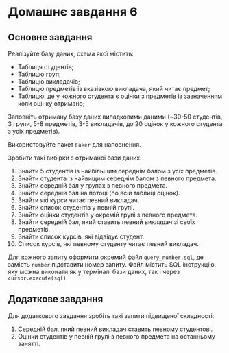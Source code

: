 # Домашнє завдання 6

## Основне завдання

Реалізуйте базу даних, схема якої містить:
* Таблиця студентів;
* Таблицю груп;
* Таблицю викладачів;
* Таблицю предметів із вказівкою викладача, який читає предмет;
* Таблицю, де у кожного студента є оцінки з предметів із зазначенням коли оцінку отримано;

Заповніть отриману базу даних випадковими даними (~30-50 студентів, 3 групи, 5-8 предметів, 3-5 викладачів, до 20 оцінок у кожного студента з усіх предметів). 

Використовуйте пакет ```Faker``` для наповнення.

Зробити такі вибірки з отриманої бази даних:

1. Знайти 5 студентів із найбільшим середнім балом з усіх предметів.
2. Знайти студента із найвищим середнім балом з певного предмета.
3. Знайти середній бал у групах з певного предмета.
4. Знайти середній бал на потоці (по всій таблиці оцінок).
5. Знайти які курси читає певний викладач.
6. Знайти список студентів у певній групі.
7. Знайти оцінки студентів у окремій групі з певного предмета.
8. Знайти середній бал, який ставить певний викладач зі своїх предметів.
9. Знайти список курсів, які відвідує студент.
10. Список курсів, які певному студенту читає певний викладач.

Для кожного запиту оформити окремий файл ```query_number.sql```, де замість ```number``` підставити номер запиту. Файл містить SQL інструкцію, яку можна виконати як у терміналі бази даних, так і через ```cursor.execute(sql)```

## Додаткове завдання

Для додаткового завдання зробіть такі запити підвищеної складності:

1. Середній бал, який певний викладач ставить певному студентові.
2. Оцінки студентів у певній групі з певного предмета на останньому занятті.